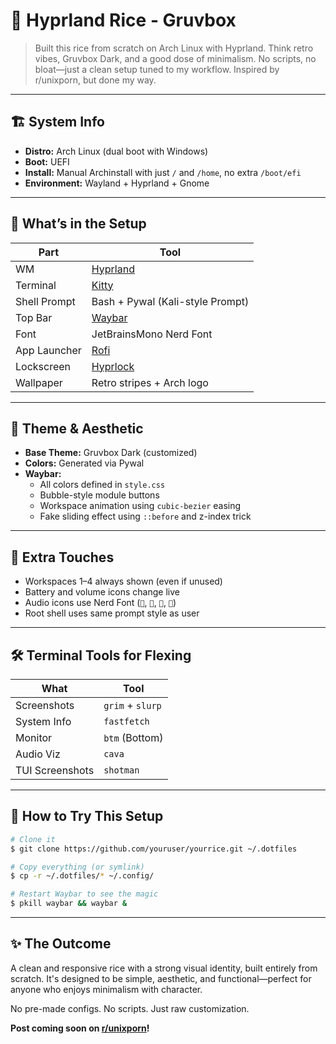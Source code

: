 # 🌿 Hyprland Rice - Gruvbox

> Built this rice from scratch on Arch Linux with Hyprland. Think retro vibes, Gruvbox Dark, and a good dose of minimalism. No scripts, no bloat—just a clean setup tuned to my workflow. Inspired by r/unixporn, but done my way.

---

## 🏗️ System Info

- **Distro:** Arch Linux (dual boot with Windows)
- **Boot:** UEFI
- **Install:** Manual Archinstall with just `/` and `/home`, no extra `/boot/efi`
- **Environment:** Wayland + Hyprland + Gnome

---

## 🧩 What’s in the Setup

| Part         | Tool                             |
| ------------ | -------------------------------- |
| WM           | [Hyprland](w)                    |
| Terminal     | [Kitty](w)                       |
| Shell Prompt | Bash + Pywal (Kali-style Prompt) |
| Top Bar      | [Waybar](w)                      |
| Font         | JetBrainsMono Nerd Font          |
| App Launcher | [Rofi](w)                         |
| Lockscreen   | [Hyprlock](w)                    |
| Wallpaper    | Retro stripes + Arch logo        |

---

## 🎨 Theme & Aesthetic

- **Base Theme:** Gruvbox Dark (customized)
- **Colors:** Generated via Pywal
- **Waybar:**
  - All colors defined in `style.css`
  - Bubble-style module buttons
  - Workspace animation using `cubic-bezier` easing
  - Fake sliding effect using `::before` and z-index trick

---

## 🧠 Extra Touches

- Workspaces 1–4 always shown (even if unused)
- Battery and volume icons change live
- Audio icons use Nerd Font (``, ``, ``, ``)
- Root shell uses same prompt style as user

---

## 🛠️ Terminal Tools for Flexing

| What            | Tool             |
| --------------- | ---------------- |
| Screenshots     | `grim` + `slurp` |
| System Info     | `fastfetch`      |
| Monitor         | `btm` (Bottom)   |
| Audio Viz       | `cava`           |
| TUI Screenshots | `shotman`        |

---

## 🚀 How to Try This Setup

```bash
# Clone it
$ git clone https://github.com/youruser/yourrice.git ~/.dotfiles

# Copy everything (or symlink)
$ cp -r ~/.dotfiles/* ~/.config/

# Restart Waybar to see the magic
$ pkill waybar && waybar &
```

---

## ✨ The Outcome

A clean and responsive rice with a strong visual identity, built entirely from scratch. It's designed to be simple, aesthetic, and functional—perfect for anyone who enjoys minimalism with character.

No pre-made configs. No scripts. Just raw customization.

**Post coming soon on **[**r/unixporn**](w)**!**

